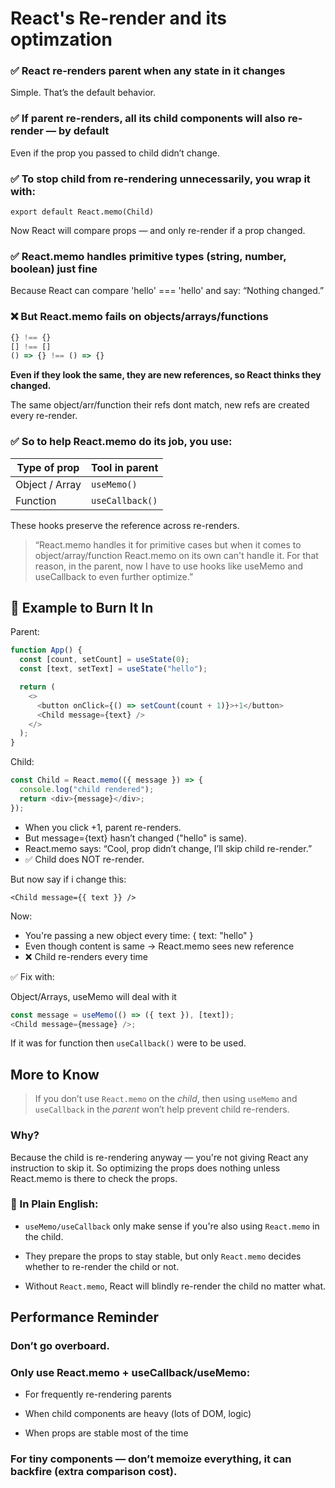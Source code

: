 # React's Re-render and its optimzation

### ✅ React re-renders parent when any state in it changes

Simple. That’s the default behavior.

### ✅ If parent re-renders, all its child components will also re-render — by default

Even if the prop you passed to child didn’t change.

### ✅ To stop child from re-rendering unnecessarily, you wrap it with:

`export default React.memo(Child)`

Now React will compare props — and only re-render if a prop changed.

### ✅ React.memo handles primitive types (string, number, boolean) just fine

Because React can compare 'hello' === 'hello' and say: “Nothing changed.”

### ❌ But React.memo fails on objects/arrays/functions

```javascript
{} !== {}
[] !== []
() => {} !== () => {}
```

**Even if they look the same, they are new references, so React thinks they changed.**

The same object/arr/function their refs dont match, new refs are created every re-render.

### ✅ So to help React.memo do its job, you use:

| Type of prop   | Tool in parent  |
| -------------- | --------------- |
| Object / Array | `useMemo()`     |
| Function       | `useCallback()` |

These hooks preserve the reference across re-renders.

> “React.memo handles it for primitive cases but when it comes to object/array/function React.memo on its own can't handle it. For that reason, in the parent, now I have to use hooks like useMemo and useCallback to even further optimize.”

## 🧪 Example to Burn It In

Parent:

```javascript
function App() {
  const [count, setCount] = useState(0);
  const [text, setText] = useState("hello");

  return (
    <>
      <button onClick={() => setCount(count + 1)}>+1</button>
      <Child message={text} />
    </>
  );
}
```

Child:

```javascript
const Child = React.memo(({ message }) => {
  console.log("child rendered");
  return <div>{message}</div>;
});
```

- When you click +1, parent re-renders.
- But message={text} hasn’t changed ("hello" is same).
- React.memo says: “Cool, prop didn’t change, I’ll skip child re-render.”
- ✅ Child does NOT re-render.

But now say if i change this:

`<Child message={{ text }} />`

Now:

- You're passing a new object every time: { text: "hello" }
- Even though content is same → React.memo sees new reference
- ❌ Child re-renders every time

✅ Fix with:

Object/Arrays, useMemo will deal with it

```javascript
const message = useMemo(() => ({ text }), [text]);
<Child message={message} />;
```

If it was for function then `useCallback()` were to be used.

## More to Know

> If you don’t use `React.memo` on the _child_, then using `useMemo` and `useCallback` in the _parent_ won’t help prevent child re-renders.

### Why?

Because the child is re-rendering anyway — you're not giving React any instruction to skip it. So optimizing the props does nothing unless React.memo is there to check the props.

### 🔁 In Plain English:

- `useMemo/useCallback` only make sense if you're also using `React.memo` in the child.

- They prepare the props to stay stable, but only `React.memo` decides whether to re-render the child or not.

- Without `React.memo`, React will blindly re-render the child no matter what.

## Performance Reminder

### Don’t go overboard.

### Only use React.memo + useCallback/useMemo:

- For frequently re-rendering parents

- When child components are heavy (lots of DOM, logic)

- When props are stable most of the time

### For tiny components — don’t memoize everything, it can backfire (extra comparison cost).
